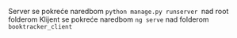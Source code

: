 Server se pokreće naredbom `python manage.py runserver `nad root folderom
Klijent se pokreće naredbom `ng serve` nad folderom `booktracker_client`
